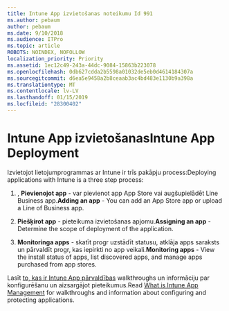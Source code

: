 ```yaml
---
title: Intune App izvietošanas noteikumu Id 991
ms.author: pebaum
author: pebaum
ms.date: 9/10/2018
ms.audience: ITPro
ms.topic: article
ROBOTS: NOINDEX, NOFOLLOW
localization_priority: Priority
ms.assetid: 1ec12c49-243a-44dc-9084-15863b223078
ms.openlocfilehash: 0db627cdda2b5598a01032de5eb0d4614184307a
ms.sourcegitcommit: d6ea5e9458a2b8ceaab3ac4bd483e1130b9a398a
ms.translationtype: MT
ms.contentlocale: lv-LV
ms.lasthandoff: 01/15/2019
ms.locfileid: "28300402"
---
```

# <a name="intune-app-deployment"></a><span data-ttu-id="960b8-102">Intune App izvietošanas</span><span class="sxs-lookup"><span data-stu-id="960b8-102">Intune App Deployment</span></span>

<span data-ttu-id="960b8-103">Izvietojot lietojumprogrammas ar Intune ir trīs pakāpju process:</span><span class="sxs-lookup"><span data-stu-id="960b8-103">Deploying applications with Intune is a three step process:</span></span>
  
1. <span data-ttu-id="960b8-104">, **Pievienojot app** - var pievienot app App Store vai augšupielādēt Line Business app.</span><span class="sxs-lookup"><span data-stu-id="960b8-104">**Adding an app** - You can add an App Store app or upload a Line of Business app.</span></span> 
    
2. <span data-ttu-id="960b8-105">**Piešķirot app** - pieteikuma izvietošanas apjomu.</span><span class="sxs-lookup"><span data-stu-id="960b8-105">**Assigning an app** - Determine the scope of deployment of the application.</span></span> 
    
3. <span data-ttu-id="960b8-106">**Monitoringa apps** - skatīt progr uzstādīt statusu, atklāja apps saraksts un pārvaldīt progr, kas iepirkti no app veikali.</span><span class="sxs-lookup"><span data-stu-id="960b8-106">**Monitoring apps** - View the install status of apps, list discovered apps, and manage apps purchased from app stores.</span></span> 
    
<span data-ttu-id="960b8-107">Lasīt [to, kas ir Intune App pārvaldības](https://docs.microsoft.com/intune/app-management) walkthroughs un informāciju par konfigurēšanu un aizsargājot pieteikumus.</span><span class="sxs-lookup"><span data-stu-id="960b8-107">Read [What is Intune App Management](https://docs.microsoft.com/intune/app-management) for walkthroughs and information about configuring and protecting applications.</span></span> 
  

